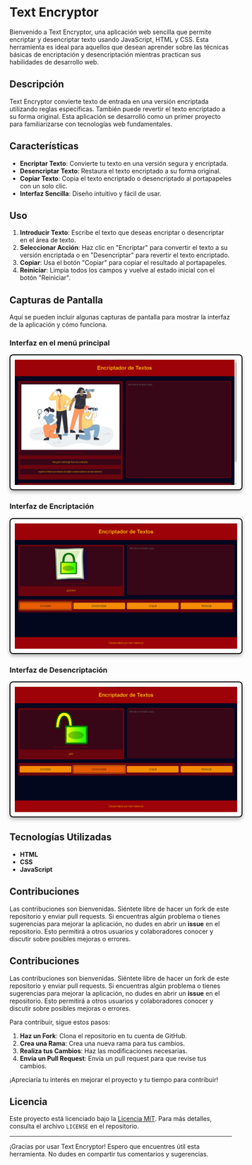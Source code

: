 # Text Encryptor

Bienvenido a Text Encryptor, una aplicación web sencilla que permite encriptar y desencriptar texto usando JavaScript, HTML y CSS. Esta herramienta es ideal para aquellos que desean aprender sobre las técnicas básicas de encriptación y desencriptación mientras practican sus habilidades de desarrollo web.

## Descripción

Text Encryptor convierte texto de entrada en una versión encriptada utilizando reglas específicas. También puede revertir el texto encriptado a su forma original. Esta aplicación se desarrolló como un primer proyecto para familiarizarse con tecnologías web fundamentales.

## Características

- **Encriptar Texto**: Convierte tu texto en una versión segura y encriptada.
- **Desencriptar Texto**: Restaura el texto encriptado a su forma original.
- **Copiar Texto**: Copia el texto encriptado o desencriptado al portapapeles con un solo clic.
- **Interfaz Sencilla**: Diseño intuitivo y fácil de usar.

## Uso

1. **Introducir Texto**: Escribe el texto que deseas encriptar o desencriptar en el área de texto.
2. **Seleccionar Acción**: Haz clic en "Encriptar" para convertir el texto a su versión encriptada o en "Desencriptar" para revertir el texto encriptado.
3. **Copiar**: Usa el botón "Copiar" para copiar el resultado al portapapeles.
4. **Reiniciar**: Limpia todos los campos y vuelve al estado inicial con el botón "Reiniciar".

## Capturas de Pantalla

Aquí se pueden incluir algunas capturas de pantalla para mostrar la interfaz de la aplicación y cómo funciona.

### Interfaz en el menú principal
<img src="images/screenshot-main.png" alt="Interfaz del menú principal" width="600" style="border: 2px solid #000; border-radius: 0.5rem; box-shadow: 0 4px 8px rgba(0, 0, 0, 0.3); padding: 10px;"/>

### Interfaz de Encriptación
<img src="images/screenshot-encrypt.png" alt="Interfaz de Encriptación" width="600" style="border: 2px solid #000; border-radius: 0.5rem; box-shadow: 0 4px 8px rgba(0, 0, 0, 0.3); padding: 10px;"/>

### Interfaz de Desencriptación
<img src="images/screenshot-dencrypt.png" alt="Interfaz de Desencriptación" width="600" style="border: 2px solid #000; border-radius: 0.5rem; box-shadow: 0 4px 8px rgba(0, 0, 0, 0.3); padding: 10px;"/>


## Tecnologías Utilizadas

- **HTML**
- **CSS**
- **JavaScript**

## Contribuciones

Las contribuciones son bienvenidas. Siéntete libre de hacer un fork de este repositorio y enviar pull requests. Si encuentras algún problema o tienes sugerencias para mejorar la aplicación, no dudes en abrir un **issue** en el repositorio. Esto permitirá a otros usuarios y colaboradores conocer y discutir sobre posibles mejoras o errores.

## Contribuciones

Las contribuciones son bienvenidas. Siéntete libre de hacer un fork de este repositorio y enviar pull requests. Si encuentras algún problema o tienes sugerencias para mejorar la aplicación, no dudes en abrir un **issue** en el repositorio. Esto permitirá a otros usuarios y colaboradores conocer y discutir sobre posibles mejoras o errores.

Para contribuir, sigue estos pasos:

1. **Haz un Fork**: Clona el repositorio en tu cuenta de GitHub.
2. **Crea una Rama**: Crea una nueva rama para tus cambios.
3. **Realiza tus Cambios**: Haz las modificaciones necesarias.
4. **Envía un Pull Request**: Envía un pull request para que revise tus cambios.

¡Apreciaría tu interés en mejorar el proyecto y tu tiempo para contribuir!

## Licencia

Este proyecto está licenciado bajo la [Licencia MIT](LICENSE). Para más detalles, consulta el archivo `LICENSE` en el repositorio.

---

¡Gracias por usar Text Encryptor! Espero que encuentres útil esta herramienta. No dudes en compartir tus comentarios y sugerencias.
